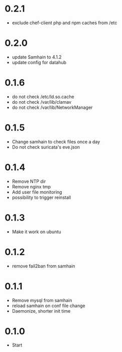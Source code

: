 # 0.2.1
- exclude chef-client php and npm caches from /etc

# 0.2.0
- update Samhain to 4.1.2
- update config for datahub

# 0.1.6
- do not check /etc/ld.so.cache
- do not check /var/lib/clamav
- do not check /var/lib/NetworkManager

# 0.1.5
- Change samhain to check files once a day
- Do not check suricata's eve.json

# 0.1.4
- Remove NTP dir
- Remove nginx tmp
- Add user file monitoring
- possibility to trigger reinstall

# 0.1.3
- Make it work on ubuntu

# 0.1.2
- remove fail2ban from samhain

# 0.1.1
- Remove mysql from samhain
- reload samhain on conf file change
- Daemonize, shorter init time

# 0.1.0
- Start
